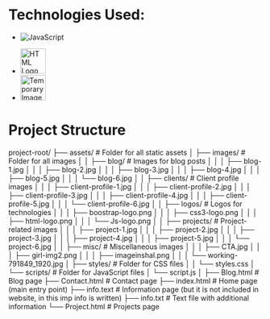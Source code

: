 # Technologies Used: 

- ![JavaScript](https://img.shields.io/badge/javascript-%23323330.svg?style=for-the-badge&logo=javascript&logoColor=%23F7DF1E)

- <img src="https://e7.pngegg.com/pngimages/780/934/png-clipart-html-logo-html5-logo-icons-logos-emojis-tech-companies-thumbnail.png" alt="HTML Logo" width="50" height="50">

- <img src="https://encrypted-tbn0.gstatic.com/images?q=tbn:ANd9GcSGNcROPazO1jI9SFGLW0xdtny_KZfkM-wtLA&s" alt="Temporary Image" width="50" height="50">

# Project Structure
project-root/
├── assets/                  # Folder for all static assets
│   ├── images/              # Folder for all images
│   │   ├── blog/            # Images for blog posts
│   │   │   ├── blog-1.jpg
│   │   │   ├── blog-2.jpg
│   │   │   ├── blog-3.jpg
│   │   │   ├── blog-4.jpg
│   │   │   ├── blog-5.jpg
│   │   │   └── blog-6.jpg
│   │   ├── clients/         # Client profile images
│   │   │   ├── client-profile-1.jpg
│   │   │   ├── client-profile-2.jpg
│   │   │   ├── client-profile-3.jpg
│   │   │   ├── client-profile-4.jpg
│   │   │   ├── client-profile-5.jpg
│   │   │   └── client-profile-6.jpg
│   │   ├── logos/           # Logos for technologies
│   │   │   ├── boostrap-logo.png
│   │   │   ├── css3-logo.png
│   │   │   ├── html-logo.png
│   │   │   └── Js-logo.png
│   │   ├── projects/        # Project-related images
│   │   │   ├── project-1.jpg
│   │   │   ├── project-2.jpg
│   │   │   ├── project-3.jpg
│   │   │   ├── project-4.jpg
│   │   │   ├── project-5.jpg
│   │   │   └── project-6.jpg
│   │   ├── misc/            # Miscellaneous images
│   │   │   ├── CTA.jpg
│   │   │   ├── girl-img2.png
│   │   │   ├── imageinshal.png
│   │   │   └── working-791849_1920.jpg
│   ├── styles/              # Folder for CSS files
│   │   └── styles.css
│   └── scripts/             # Folder for JavaScript files
│       └── script.js
│
├── Blog.html                # Blog page
├── Contact.html             # Contact page
├── index.html               # Home page (main entry point)
├── info.text                # Information page (but it is not included in website, in this imp info is written)
├── info.txt                 # Text file with additional information
└── Project.html             # Projects page
